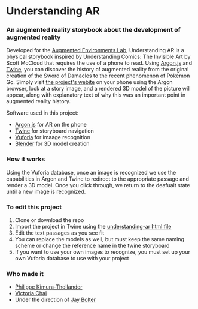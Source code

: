 # Understanding AR
### An augmented reality storybook about the development of augmented reality

Developed for the [Augmented Environments Lab](http://ael.gatech.edu/lab/), Understanding AR is a physical storybook inspired by Understanding Comics: The Invisible Art by Scott McCloud that
requires the use of a phone to read. Using [Argon.js](http://argonjs.io/) and [Twine](https://twinery.org/), you can discover the history of augmented reality from the
original creation of the Sword of Damacles to the recent phenomenon of Pokemon Go. Simply visit [the project's webite](http://philkt.me/understanding-ar-twine) on
your phone using the Argon browser, look at a story image, and a rendered 3D model of the picture will appear, along with
explanatory text of why this was an important point in augmented reality history.

Software used in this project:
* [Argon.js](http://argonjs.io/) for AR on the phone
* [Twine](https://twinery.org/) for storyboard navigation
* [Vuforia](https://www.vuforia.com/) for imaage recognition
* [Blender](https://www.blender.org/) for 3D model creation

### How it works
Using the Vuforia database, once an image is recognized we use the capabilities in Argon and Twine to redirect to the appropriate passage and render a 3D model.
Once you click through, we return to the deafualt state until a new image is recognized.


### To edit this project
1. Clone or download the repo
2. Import the project in Twine using the [understanding-ar html file](understanding-ar.html)
3. Edit the text passages as you see fit
4. You can replace the models as well, but must keep the same naming scheme or change the reference name in the twine storyboard
5. If you want to use your own images to recognize, you must set up your own Vuforia database to use with your project

### Who made it
* [Philippe Kimura-Thollander](http://philkt.me)
* [Victoria Chai](http://victoriachai.me)
* Under the direction of [Jay Bolter](http://www.jdbolter.net/)
